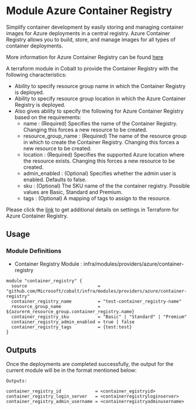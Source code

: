 # Module Azure Container Registry

Simplify container development by easily storing and managing container images for Azure deployments in a central registry. Azure Container Registry allows you to build, store, and manage images for all types of container deployments.

More information for Azure Container Registry can be found [here](https://azure.microsoft.com/en-us/services/container-registry/)

A terraform module in Cobalt to provide the Container Registry with the following characteristics:

- Ability to specify resource group name in which the Container Registry is deployed.
- Ability to specify resource group location in which the Azure Container Registry is deployed.
- Also gives ability to specify the following for Azure Container Registry based on the requirements:
  - name : (Required) Specifies the name of the Container Registry. Changing this forces a new resource to be created.
  - resource_group_name : (Required) The name of the resource group in which to create the Container Registry. Changing this forces a new resource to be created.
  - location : (Required) Specifies the supported Azure location where the resource exists. Changing this forces a new resource to be created.
  - admin_enabled : (Optional) Specifies whether the admin user is enabled. Defaults to false.
  - sku : (Optional) The SKU name of the the container registry. Possible values are Basic, Standard and Premium.
  - tags : (Optional) A mapping of tags to assign to the resource.

Please click the [link](https://www.terraform.io/docs/providers/azurerm/r/container_registry.html) to get additional details on settings in Terraform for Azure Container Registry.

## Usage

### Module Definitions

- Container Registry Module        : infra/modules/providers/azure/container-registry

```
module "container_registry" {
  source                           = "github.com/Microsoft/cobalt/infra/modules/providers/azure/container-registry"
  container_registry_name          = "test-container_registry-name"
  resource_group_name              = ${azurerm_resource_group.container_registry.name}
  container_registry_sku           = "Basic" | "Standard" | "Premium"
  container_registry_admin_enabled = true | false
  container_registry_tags          = {test:test}
}
```
## Outputs

Once the deployments are completed successfully, the output for the current module will be in the format mentioned below:

```hcl
Outputs:

container_registry_id             = <container_egistryid>
container_registry_login_server   = <containerregistryloginserver>
container_registry_admin_username = <containerregistryadminusername>
```
